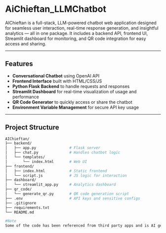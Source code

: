 # AiChieftan_LLMChatbot


AIChieftan is a full-stack, LLM-powered chatbot web application designed for seamless user interaction, real-time response generation, and insightful analytics — all in one package. It includes a backend API, frontend UI, Streamlit dashboard for monitoring, and QR code integration for easy access and sharing.

---

## Features

- **Conversational Chatbot** using OpenAI API
- **Frontend Interface** built with HTML/CSS/JS
- **Python Flask Backend** to handle requests and responses
- **Streamlit Dashboard** for real-time visualization of usage and performance
- **QR Code Generator** to quickly access or share the chatbot
- **Environment Variable Management** for secure API key usage

---

## Project Structure

```bash
AIChieftan/
├── backend/
│   ├── app.py               # Flask server
│   ├── chat.py              # Handles chatbot logic
│   └── templates/
│       └── index.html       # Web UI
├── frontend/
│   ├── index.html           # Static frontend
│   └── script.js            # JS logic for interaction
├── dashboard/
│   └── streamlit_app.py     # Analytics dashboard
├── qr_code/
│   └── generate_qr.py       # QR code generation script
├── .env                     # API keys and sensitive configs
├── .gitignore
├── requirements.txt
└── README.md

#Note
Some of the code has been referenced from third party apps and is AI generated.